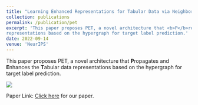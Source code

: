 ```yaml
---
title: "Learning Enhanced Representations for Tabular Data via Neighborhood Propagation"
collection: publications
permalink: /publication/pet
excerpt: 'This paper proposes PET, a novel architecture that <b>P</b>ropagates and <b>E</b>nhances the <b>T</b>abular data
representations based on the hypergraph for target label prediction.'
date: 2022-09-14
venue: 'NeurIPS'
---
```

This paper proposes PET, a novel architecture that <b>P</b>ropagates and <b>E</b>nhances the <b>T</b>abular data
representations based on the hypergraph for target label prediction.

<img src="http://skyriver-2000.github.io/files/pet-framework.png" />

Paper Link: [Click here](https://arxiv.org/pdf/2206.06587.pdf) for our paper.
